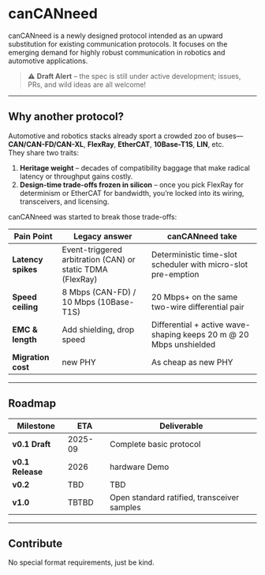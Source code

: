 # canCANneed
canCANneed is a newly designed protocol intended as an upward substitution for existing communication protocols. It focuses on the emerging demand for highly robust communication in robotics and automotive applications. 
> ⚠️ **Draft Alert** – the spec is still under active development; issues, PRs, and wild ideas are all welcome!
---
## Why another protocol?
Automotive and robotics stacks already sport a crowded zoo of buses—**CAN/CAN-FD/CAN-XL**, **FlexRay**, **EtherCAT**, **10Base-T1S**, **LIN**, etc.  
They share two traits:

1. **Heritage weight** – decades of compatibility baggage that make radical latency or throughput gains costly.
2. **Design-time trade-offs frozen in silicon** – once you pick FlexRay for determinism or EtherCAT for bandwidth, you’re locked into its wiring, transceivers, and licensing.

canCANneed was started to break those trade-offs:

| Pain Point | Legacy answer | canCANneed take |
|------------|---------------|-----------------|
| **Latency spikes** | Event-triggered arbitration (CAN) or static TDMA (FlexRay) | Deterministic time-slot scheduler with micro-slot pre-emption |
| **Speed ceiling** | 8 Mbps (CAN-FD) / 10 Mbps (10Base-T1S) | 20 Mbps+ on the same two-wire differential pair |
| **EMC & length** | Add shielding, drop speed | Differential + active wave-shaping keeps 20 m @ 20 Mbps unshielded |
| **Migration cost** | new PHY | As cheap as new PHY |

---

## Roadmap

| Milestone | ETA | Deliverable |
|-----------|-----|-------------|
| **v0.1 Draft** | 2025-09 | Complete basic protocol |
| **v0.1 Release** | 2026 | hardware Demo |
| **v0.2** | TBD | TBD |
| **v1.0** | TBTBD | Open standard ratified, transceiver samples |
---

## Contribute
No special format requirements, just be kind.
